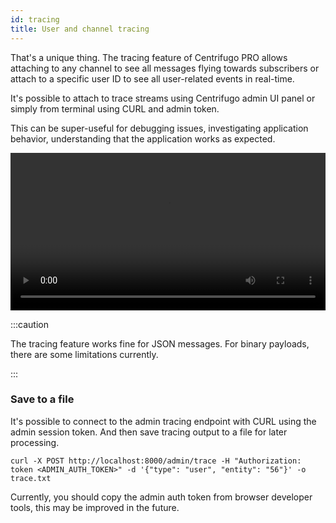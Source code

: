 ```yaml
---
id: tracing
title: User and channel tracing
---
```


That's a unique thing. The tracing feature of Centrifugo PRO allows attaching to any channel to see all messages flying towards subscribers or attach to a specific user ID to see all user-related events in real-time.

It's possible to attach to trace streams using Centrifugo admin UI panel or simply from terminal using CURL and admin token. 

This can be super-useful for debugging issues, investigating application behavior, understanding that the application works as expected. 

<video width="100%" controls>
  <source src="/img/tracing.mp4" type="video/mp4" />
  Sorry, your browser doesn't support embedded video.
</video>

:::caution

The tracing feature works fine for JSON messages. For binary payloads, there are some limitations currently.

:::

### Save to a file

It's possible to connect to the admin tracing endpoint with CURL using the admin session token. And then save tracing output to a file for later processing.

```
curl -X POST http://localhost:8000/admin/trace -H "Authorization: token <ADMIN_AUTH_TOKEN>" -d '{"type": "user", "entity": "56"}' -o trace.txt
```

Currently, you should copy the admin auth token from browser developer tools, this may be improved in the future.
